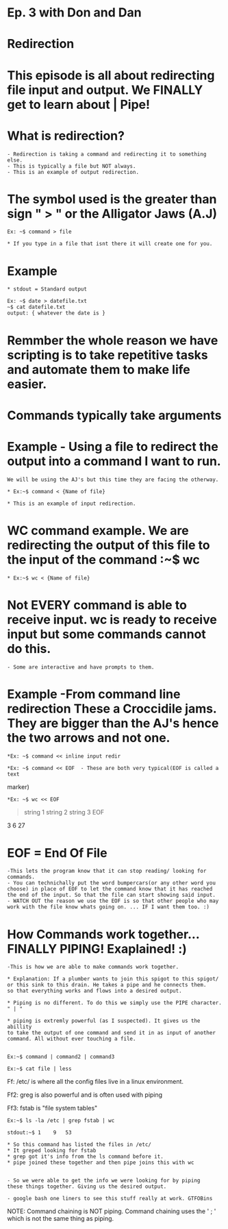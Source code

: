 # Ep. 3 with Don and Dan
# Redirection

# This episode is all about redirecting file input and output. We FINALLY get to learn about | Pipe! 

# What is redirection?
	- Redirection is taking a command and redirecting it to something else. 
 	- This is typically a file but NOT always.
	- This is an example of output redirection.

# The symbol used is the greater than sign " > " or the Alligator Jaws (A.J)

	Ex: ~$ command > file

	* If you type in a file that isnt there it will create one for you.

# Example

	* stdout = Standard output

	Ex: ~$ date > datefile.txt
	~$ cat datefile.txt
	output: { whatever the date is }

# Remmber the whole reason we have scripting is to take repetitive tasks and automate them to make life easier.

# Commands typically take arguments

# Example - Using a file to redirect the output into a command I want to run.
	We will be using the AJ's but this time they are facing the otherway.

	* Ex:~$ command < {Name of file}

	* This is an example of input redirection.

# WC command example. We are redirecting the output of this file to the input of the command :~$ wc

	* Ex:~$ wc < {Name of file}

# Not EVERY command is able to receive input. wc is ready to receive input but some commands cannot do this.
	- Some are interactive and have prompts to them.



# Example -From command line redirection These a Croccidile jams. They are bigger than the AJ's hence the two arrows and not one.

	*Ex: ~$ command << inline input redir

	*Ex: ~$ command << EOF  - These are both very typical(EOF is called a text 
marker)	

	*Ex: ~$ wc << EOF
>string 1
>string 2
>string 3
>EOF

3 6 27

# EOF = End Of File
	-This lets the program know that it can stop reading/ looking for commands.
	- You can technichally put the word bumpercars(or any other word you choose) in place of EOF to let the command know that it has reached the end of the input. So that the file can start showing said input.
	- WATCH OUT the reason we use the EOF is so that other people who may work with the file know whats going on. ... IF I want them too. :)




# How Commands work together... FINALLY PIPING! Exaplained! :)
	-This is how we are able to make commands work together.

	* Explanation: If a plumber wants to join this spigot to this spigot/
	or this sink to this drain. He takes a pipe and he connects them.
	so that everything works and flows into a desired output.

	* Piping is no different. To do this we simply use the PIPE character.
	" | " 

	* piping is extremly powerful (as I suspected). It gives us the abillity
	to take the output of one command and send it in as input of another 
	command. All without ever touching a file.

	
	Ex:~$ command | command2 | command3

	Ex:~$ cat file | less

Ff: /etc/ is where all the config files live in a linux environment.

Ff2: greg is also powerful and is often used with piping

Ff3: fstab is "file system tables"
	
	Ex:~$ ls -la /etc | grep fstab | wc

	stdout:~$ 1    9   53

	* So this command has listed the files in /etc/ 
	* It greped looking for fstab
	* grep got it's info from the ls command before it.
	* pipe joined these together and then pipe joins this with wc


	- So we were able to get the info we were looking for by piping 
	these things together. Giving us the desired output.

	- google bash one liners to see this stuff really at work. GTFOBins
NOTE: Command chaining is NOT piping. Command chaining uses the ' ; ' 
      which is not the same thing as piping.

















 
































 
